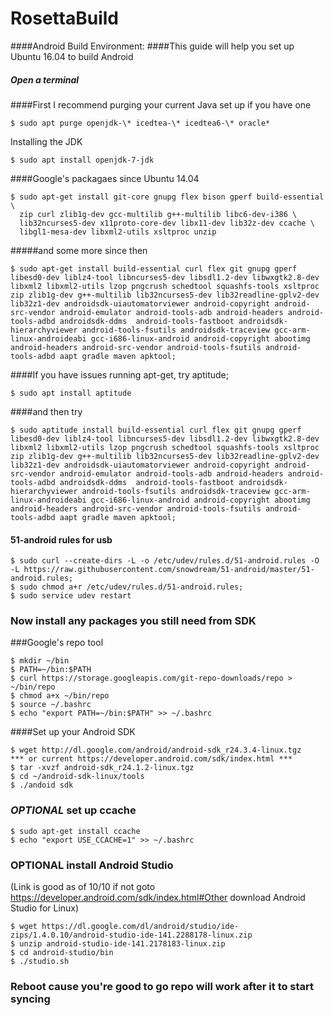RosettaBuild
============
####Android Build Environment:
####This guide will help you set up Ubuntu 16.04 to build Android
##### Open a terminal 

####First I recommend purging your current Java set up if you have one
```
$ sudo apt purge openjdk-\* icedtea-\* icedtea6-\* oracle*
```
Installing the JDK
```
$ sudo apt install openjdk-7-jdk 
```
####Google's packagaes since Ubuntu 14.04
```
$ sudo apt-get install git-core gnupg flex bison gperf build-essential \
  zip curl zlib1g-dev gcc-multilib g++-multilib libc6-dev-i386 \
  lib32ncurses5-dev x11proto-core-dev libx11-dev lib32z-dev ccache \
  libgl1-mesa-dev libxml2-utils xsltproc unzip
```
#####and some more since then
```
$ sudo apt-get install build-essential curl flex git gnupg gperf libesd0-dev liblz4-tool libncurses5-dev libsdl1.2-dev libwxgtk2.8-dev libxml2 libxml2-utils lzop pngcrush schedtool squashfs-tools xsltproc zip zlib1g-dev g++-multilib lib32ncurses5-dev lib32readline-gplv2-dev lib32z1-dev androidsdk-uiautomatorviewer android-copyright android-src-vendor android-emulator android-tools-adb android-headers android-tools-adbd androidsdk-ddms  android-tools-fastboot androidsdk-hierarchyviewer android-tools-fsutils androidsdk-traceview gcc-arm-linux-androideabi gcc-i686-linux-android android-copyright abootimg android-headers android-src-vendor android-tools-fsutils android-tools-adbd aapt gradle maven apktool; 
```
####If you have issues running apt-get, try aptitude;
```
$ sudo apt install aptitude
```
####and then try 
```
$ sudo aptitude install build-essential curl flex git gnupg gperf libesd0-dev liblz4-tool libncurses5-dev libsdl1.2-dev libwxgtk2.8-dev libxml2 libxml2-utils lzop pngcrush schedtool squashfs-tools xsltproc zip zlib1g-dev g++-multilib lib32ncurses5-dev lib32readline-gplv2-dev lib32z1-dev androidsdk-uiautomatorviewer android-copyright android-src-vendor android-emulator android-tools-adb android-headers android-tools-adbd androidsdk-ddms  android-tools-fastboot androidsdk-hierarchyviewer android-tools-fsutils androidsdk-traceview gcc-arm-linux-androideabi gcc-i686-linux-android android-copyright abootimg android-headers android-src-vendor android-tools-fsutils android-tools-adbd aapt gradle maven apktool;
```
#### 51-android rules for usb
```
$ sudo curl --create-dirs -L -o /etc/udev/rules.d/51-android.rules -O -L https://raw.githubusercontent.com/snowdream/51-android/master/51-android.rules; 
$ sudo chmod a+r /etc/udev/rules.d/51-android.rules; 
$ sudo service udev restart
```
### Now install any packages you still need from SDK
###Google's repo tool 
```
$ mkdir ~/bin
$ PATH=~/bin:$PATH
$ curl https://storage.googleapis.com/git-repo-downloads/repo > ~/bin/repo
$ chmod a+x ~/bin/repo
$ source ~/.bashrc
$ echo "export PATH=~/bin:$PATH" >> ~/.bashrc
```

####Set up your Android SDK 
```
$ wget http://dl.google.com/android/android-sdk_r24.3.4-linux.tgz
*** or current https://developer.android.com/sdk/index.html ***
$ tar -xvzf android-sdk_r24.1.2-linux.tgz
$ cd ~/android-sdk-linux/tools
$ ./andoid sdk
```

### *OPTIONAL* set up ccache 
```
$ sudo apt-get install ccache
$ echo "export USE_CCACHE=1" >> ~/.bashrc
```
### OPTIONAL install Android Studio 
(Link is good as of 10/10 if not goto https://developer.android.com/sdk/index.html#Other download Android Studio for Linux)
```
$ wget https://dl.google.com/dl/android/studio/ide-zips/1.4.0.10/android-studio-ide-141.2288178-linux.zip
$ unzip android-studio-ide-141.2178183-linux.zip
$ cd android-studio/bin
$ ./studio.sh
```
### Reboot cause you're good to go repo will work after it to start syncing 
